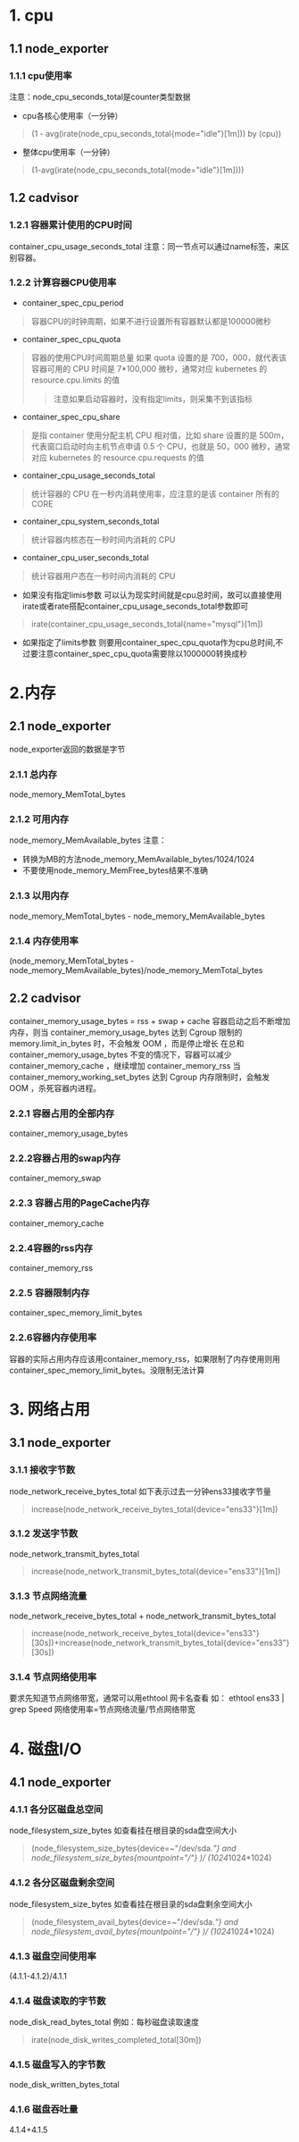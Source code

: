 # 1. cpu
## 1.1 node_exporter
### 1.1.1 cpu使用率
注意：node_cpu_seconds_total是counter类型数据
* cpu各核心使用率（一分钟） 
> (1 - avg(irate(node_cpu_seconds_total{mode="idle"}[1m])) by (cpu))
* 整体cpu使用率（一分钟）
> (1-avg(irate(node_cpu_seconds_total{mode="idle"}[1m])))
## 1.2 cadvisor
### 1.2.1 容器累计使用的CPU时间
container_cpu_usage_seconds_total
注意：同一节点可以通过name标签，来区别容器。
### 1.2.2 计算容器CPU使用率
* container_spec_cpu_period
> 容器CPU的时钟周期，如果不进行设置所有容器默认都是100000微秒
* container_spec_cpu_quota
> 容器的使用CPU时间周期总量 如果 quota 设置的是 700，000，就代表该容器可用的 CPU 时间是 7*100,000 微秒，通常对应 kubernetes 的 resource.cpu.limits 的值
>> 注意如果启动容器时，没有指定limits，则采集不到该指标
* container_spec_cpu_share
> 是指 container 使用分配主机 CPU 相对值，比如 share 设置的是 500m，代表窗口启动时向主机节点申请 0.5 个 CPU，也就是 50，000 微秒，通常对应 kubernetes 的 resource.cpu.requests 的值
* container_cpu_usage_seconds_total
> 统计容器的 CPU 在一秒内消耗使用率，应注意的是该 container 所有的 CORE
* container_cpu_system_seconds_total
> 统计容器内核态在一秒时间内消耗的 CPU
* container_cpu_user_seconds_total
> 统计容器用户态在一秒时间内消耗的 CPU
* 如果没有指定limis参数
可以认为现实时间就是cpu总时间，故可以直接使用irate或者rate搭配container_cpu_usage_seconds_total参数即可
> irate(container_cpu_usage_seconds_total{name="mysql"}[1m])
* 如果指定了limits参数
则要用container_spec_cpu_quota作为cpu总时间,不过要注意container_spec_cpu_quota需要除以1000000转换成秒

# 2.内存
## 2.1 node_exporter
node_exporter返回的数据是字节
### 2.1.1 总内存
node_memory_MemTotal_bytes
### 2.1.2 可用内存
node_memory_MemAvailable_bytes
注意：
* 转换为MB的方法node_memory_MemAvailable_bytes/1024/1024
* 不要使用node_memory_MemFree_bytes结果不准确
### 2.1.3 以用内存
node_memory_MemTotal_bytes - node_memory_MemAvailable_bytes
### 2.1.4 内存使用率
(node_memory_MemTotal_bytes - node_memory_MemAvailable_bytes)/node_memory_MemTotal_bytes 
## 2.2 cadvisor
container_memory_usage_bytes = rss + swap + cache
容器启动之后不断增加内存，则当 container_memory_usage_bytes 达到 Cgroup 限制的 memory.limit_in_bytes 时，不会触发 OOM ，而是停止增长
在总和 container_memory_usage_bytes 不变的情况下，容器可以减少 container_memory_cache ，继续增加 container_memory_rss
当 container_memory_working_set_bytes 达到 Cgroup 内存限制时，会触发 OOM ，杀死容器内进程。
### 2.2.1 容器占用的全部内存
container_memory_usage_bytes
### 2.2.2容器占用的swap内存
container_memory_swap
### 2.2.3 容器占用的PageCache内存
container_memory_cache
### 2.2.4容器的rss内存
container_memory_rss
### 2.2.5 容器限制内存
container_spec_memory_limit_bytes
### 2.2.6容器内存使用率
容器的实际占用内存应该用container_memory_rss，如果限制了内存使用则用container_spec_memory_limit_bytes。没限制无法计算

# 3. 网络占用
## 3.1 node_exporter
### 3.1.1 接收字节数
node_network_receive_bytes_total
如下表示过去一分钟ens33接收字节量
> increase(node_network_receive_bytes_total{device="ens33"}[1m])
### 3.1.2 发送字节数
node_network_transmit_bytes_total 
> increase(node_network_transmit_bytes_total{device="ens33"}[1m])
### 3.1.3 节点网络流量
node_network_receive_bytes_total + node_network_transmit_bytes_total
> increase(node_network_receive_bytes_total{device="ens33"}[30s])+increase(node_network_transmit_bytes_total{device="ens33"}[30s])
### 3.1.4 节点网络使用率
要求先知道节点网络带宽，通常可以用ethtool 网卡名查看
如： ethtool ens33  | grep Speed 
网络使用率=节点网络流量/节点网络带宽

# 4. 磁盘I/O
## 4.1 node_exporter
### 4.1.1 各分区磁盘总空间
node_filesystem_size_bytes
如查看挂在根目录的sda盘空间大小
> (node_filesystem_size_bytes{device=~"/dev/sda.*"} and node_filesystem_size_bytes{mountpoint="/"} )/ (1024*1024*1024)
### 4.1.2 各分区磁盘剩余空间
node_filesystem_size_bytes
如查看挂在根目录的sda盘剩余空间大小
> (node_filesystem_avail_bytes{device=~"/dev/sda.*"} and node_filesystem_avail_bytes{mountpoint="/"} )/ (1024*1024*1024)
### 4.1.3 磁盘空间使用率
(4.1.1-4.1.2)/4.1.1
### 4.1.4 磁盘读取的字节数
node_disk_read_bytes_total
例如：每秒磁盘读取速度 
> irate(node_disk_writes_completed_total[30m])
### 4.1.5 磁盘写入的字节数
node_disk_written_bytes_total
### 4.1.6 磁盘吞吐量
4.1.4+4.1.5